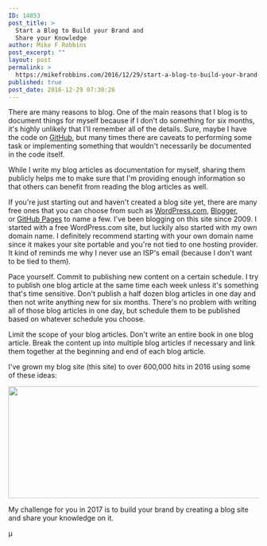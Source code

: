 ```yaml
---
ID: 14853
post_title: >
  Start a Blog to Build your Brand and
  Share your Knowledge
author: Mike F Robbins
post_excerpt: ""
layout: post
permalink: >
  https://mikefrobbins.com/2016/12/29/start-a-blog-to-build-your-brand-and-share-your-knowledge/
published: true
post_date: 2016-12-29 07:30:26
---
```

There are many reasons to blog. One of the main reasons that I blog is to document things for myself because if I don't do something for six months, it's highly unlikely that I'll remember all of the details. Sure, maybe I have the code on <a href="https://github.com/" target="_blank">GitHub</a>, but many times there are caveats to performing some task or implementing something that wouldn't necessarily be documented in the code itself.

While I write my blog articles as documentation for myself, sharing them publicly helps me to make sure that I'm providing enough information so that others can benefit from reading the blog articles as well.

If you're just starting out and haven't created a blog site yet, there are many free ones that you can choose from such as <a href="https://wordpress.com/" target="_blank">WordPress.com</a>, <a href="https://www.blogger.com/" target="_blank">Blogger</a>, or <a href="https://pages.github.com/" target="_blank">GitHub Pages</a> to name a few. I've been blogging on this site since 2009. I started with a free WordPress.com site, but luckily also started with my own domain name. I definitely recommend starting with your own domain name since it makes your site portable and you're not tied to one hosting provider. It kind of reminds me why I never use an ISP's email (because I don't want to be tied to them).

Pace yourself. Commit to publishing new content on a certain schedule. I try to publish one blog article at the same time each week unless it's something that's time sensitive. Don't publish a half dozen blog articles in one day and then not write anything new for six months. There's no problem with writing all of those blog articles in one day, but schedule them to be published based on whatever schedule you choose.

Limit the scope of your blog articles. Don't write an entire book in one blog article. Break the content up into multiple blog articles if necessary and link them together at the beginning and end of each blog article.

I've grown my blog site (this site) to over 600,000 hits in 2016 using some of these ideas:

<a href="http://mikefrobbins.com/wp-content/uploads/2016/12/blog-stats-122916.png"><img class="alignnone size-full wp-image-14873" src="http://mikefrobbins.com/wp-content/uploads/2016/12/blog-stats-122916.png" alt="" width="669" height="225" /></a>

My challenge for you in 2017 is to build your brand by creating a blog site and share your knowledge on it.

µ